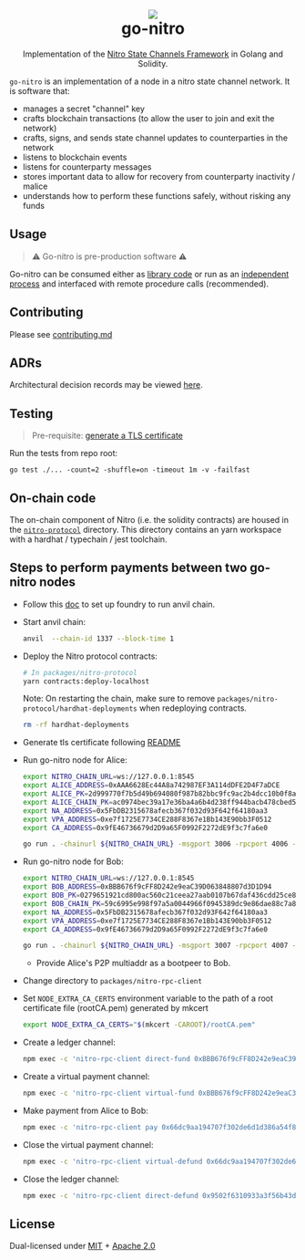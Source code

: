 <h1 align="center">
<div><img src="https://statechannels.org/favicon.ico"><br>
go-nitro
</h1>

<p align="center">Implementation of the <a href="https://docs.statechannels.org">Nitro State Channels Framework</a> in Golang and Solidity.</p>

`go-nitro` is an implementation of a node in a nitro state channel network. It is software that:

- manages a secret "channel" key
- crafts blockchain transactions (to allow the user to join and exit the network)
- crafts, signs, and sends state channel updates to counterparties in the network
- listens to blockchain events
- listens for counterparty messages
- stores important data to allow for recovery from counterparty inactivity / malice
- understands how to perform these functions safely, without risking any funds

## Usage

> ⚠️ Go-nitro is pre-production software ⚠️

Go-nitro can be consumed either as [library code](./node/readme.md) or run as an [independent process](./doc.go) and interfaced with remote procedure calls (recommended).

## Contributing

Please see [contributing.md](./contributing.md)

## ADRs

Architectural decision records may be viewed [here](./.adr/0000-adrs.md).

## Testing

> Pre-requisite: [generate a TLS certificate](./tls/readme.md)

Run the tests from repo root:

```
go test ./... -count=2 -shuffle=on -timeout 1m -v -failfast
```

## On-chain code

The on-chain component of Nitro (i.e. the solidity contracts) are housed in the [`nitro-protocol`](./packages/nitro-protocol/readme.md) directory. This directory contains an yarn workspace with a hardhat / typechain / jest toolchain.

## Steps to perform payments between two go-nitro nodes

- Follow this [doc](https://book.getfoundry.sh/getting-started/installation) to set up foundry to run anvil chain.

- Start anvil chain:

    ```bash
    anvil  --chain-id 1337 --block-time 1
    ```

- Deploy the Nitro protocol contracts:

    ```bash
    # In packages/nitro-protocol
    yarn contracts:deploy-localhost
    ```

    Note: On restarting the chain, make sure to remove `packages/nitro-protocol/hardhat-deployments` when redeploying contracts.

    ```bash
    rm -rf hardhat-deployments
    ```

- Generate tls certificate following [README](tls/readme.md)

- Run go-nitro node for Alice:

    ```bash
    export NITRO_CHAIN_URL=ws://127.0.0.1:8545
    export ALICE_ADDRESS=0xAAA6628Ec44A8a742987EF3A114dDFE2D4F7aDCE
    export ALICE_PK=2d999770f7b5d49b694080f987b82bbc9fc9ac2b4dcc10b0f8aba7d700f69c6d
    export ALICE_CHAIN_PK=ac0974bec39a17e36ba4a6b4d238ff944bacb478cbed5efcae784d7bf4f2ff80
    export NA_ADDRESS=0x5FbDB2315678afecb367f032d93F642f64180aa3
    export VPA_ADDRESS=0xe7f1725E7734CE288F8367e1Bb143E90bb3F0512
    export CA_ADDRESS=0x9fE46736679d2D9a65F0992F2272dE9f3c7fa6e0

    go run . -chainurl ${NITRO_CHAIN_URL} -msgport 3006 -rpcport 4006 -pk $ALICE_PK -chainpk $ALICE_CHAIN_PK -naaddress $NA_ADDRESS -vpaaddress $VPA_ADDRESS -caaddress $CA_ADDRESS -tlskeyfilepath ./tls/statechannels.org_key.pem -tlscertfilepath ./tls/statechannels.org.pem
    ```

- Run go-nitro node for Bob:

    ```bash
    export NITRO_CHAIN_URL=ws://127.0.0.1:8545
    export BOB_ADDRESS=0xBBB676f9cFF8D242e9eaC39D063848807d3D1D94
    export BOB_PK=0279651921cd800ac560c21ceea27aab0107b67daf436cdd25ce84cad30159b4
    export BOB_CHAIN_PK=59c6995e998f97a5a0044966f0945389dc9e86dae88c7a8412f4603b6b78690d
    export NA_ADDRESS=0x5FbDB2315678afecb367f032d93F642f64180aa3
    export VPA_ADDRESS=0xe7f1725E7734CE288F8367e1Bb143E90bb3F0512
    export CA_ADDRESS=0x9fE46736679d2D9a65F0992F2272dE9f3c7fa6e0

    go run . -chainurl ${NITRO_CHAIN_URL} -msgport 3007 -rpcport 4007 -pk $BOB_PK -chainpk $BOB_CHAIN_PK -naaddress $NA_ADDRESS -vpaaddress $VPA_ADDRESS -caaddress $CA_ADDRESS  -bootpeers "/ip4/10.18.121.160/tcp/3006/p2p/16Uiu2HAmSjXJqsyBJgcBUU2HQmykxGseafSatbpq5471XmuaUqyv" -tlskeyfilepath ./tls/statechannels.org_key.pem -tlscertfilepath ./tls/statechannels.org.pem
    ```

  - Provide Alice's P2P multiaddr as a bootpeer to Bob.

- Change directory to `packages/nitro-rpc-client`

- Set `NODE_EXTRA_CA_CERTS` environment variable to the path of a root certificate file (rootCA.pem) generated by mkcert

    ```bash
    export NODE_EXTRA_CA_CERTS="$(mkcert -CAROOT)/rootCA.pem"
    ```

- Create a ledger channel:

    ```bash
    npm exec -c 'nitro-rpc-client direct-fund 0xBBB676f9cFF8D242e9eaC39D063848807d3D1D94 -p 4006'
    ```

- Create a virtual payment channel:

    ```bash
    npm exec -c 'nitro-rpc-client virtual-fund 0xBBB676f9cFF8D242e9eaC39D063848807d3D1D94 -p 4006'
    ```

- Make payment from Alice to Bob:

    ```bash
    npm exec -c 'nitro-rpc-client pay 0x66dc9aa194707f302de6d1d386a54f8ee82d47f5ba6a3e66176273741d8860e2 50 -p 4006'
    ```

- Close the virtual payment channel:

    ```bash
    npm exec -c 'nitro-rpc-client virtual-defund 0x66dc9aa194707f302de6d1d386a54f8ee82d47f5ba6a3e66176273741d8860e2 -p 4006'
    ```

- Close the ledger channel:

    ```bash
    npm exec -c 'nitro-rpc-client direct-defund 0x9502f6310933a3f56b43d51e2ecbab0926bd6db98a4e636004de66f2028527f5 -p 4006'
    ```

## License

Dual-licensed under [MIT](https://opensource.org/licenses/MIT) + [Apache 2.0](http://www.apache.org/licenses/LICENSE-2.0)
